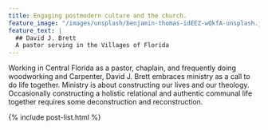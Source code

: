 ```yaml
---
title: Engaging postmodern culture and the church.
feature_image: "/images/unsplash/benjamin-thomas-idEEZ-wQkfA-unsplash.jpg"
feature_text: |
  ## David J. Brett
  A pastor serving in the Villages of Florida
---
```


Working in Central Florida as a pastor, chaplain, and frequently doing woodworking and Carpenter, David J. Brett embraces ministry as a call to do life together. Ministry is about constructing our lives and our theology. Occasionally constructing a holistic relational and authentic communal life together requires some deconstruction and reconstruction.

  {% include post-list.html %}